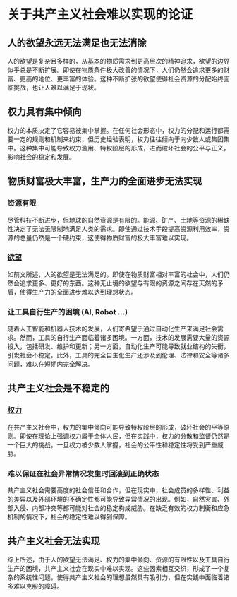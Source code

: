 # 关于共产主义社会难以实现的论证

## 人的欲望永远无法满足也无法消除
人的欲望是复杂且多样的，从基本的物质需求到更高层次的精神追求，欲望的边界似乎总是不断扩展。即使在物质条件极大改善的情况下，人们仍然会追求更多的财富、更高的地位、更丰富的体验。这种不断扩张的欲望使得社会资源的分配始终面临挑战，也让人难以满足于现状。

## 权力具有集中倾向
权力的本质决定了它容易被集中掌握。在任何社会形态中，权力的分配和运行都需要一定的规则和机制来约束，但历史经验表明，权力往往倾向于向少数人或集团集中。这种集中可能导致权力滥用、特权阶层的形成，进而破坏社会的公平与正义，影响社会的稳定和发展。

## 物质财富极大丰富，生产力的全面进步无法实现
### 资源有限
尽管科技不断进步，但地球的自然资源是有限的。能源、矿产、土地等资源的稀缺性决定了无法无限制地满足人类的需求。即使通过技术手段提高资源利用效率，资源的总量仍然是一个硬约束，这使得物质财富的极大丰富难以实现。

### [欲望](#人的欲望永远无法满足)
如前文所述，人的欲望是无法满足的。即使在物质财富相对丰富的社会中，人们仍然会追求更多、更好的东西。这种无止境的欲望与有限的资源之间存在天然的矛盾，使得生产力的全面进步难以达到理想状态。

### 让工具自行生产的困境 (AI, Robot ...)
随着人工智能和机器人技术的发展，人们寄希望于通过自动化生产来满足社会需求。然而，工具的自行生产面临着诸多困境。一方面，技术的发展需要大量的资源投入，包括研发、维护和更新；另一方面，自动化生产可能导致就业结构的失衡，引发社会不稳定。此外，工具的完全自主化生产还涉及到伦理、法律和安全等诸多问题，难以在短期内完全解决。

## 共产主义社会是不稳定的
### [权力](#权力具有集中倾向)
在共产主义社会中，权力的集中倾向可能导致特权阶层的形成，破坏社会的平等原则。即使在理论上强调权力属于全体人民，但在实践中，权力的分散和监督仍然是一个巨大的挑战。一旦权力被少数人掌握，社会的公平性和稳定性将受到严重威胁。

### 难以保证在社会异常情况发生时回滚到正确状态
共产主义社会需要高度的社会信任和合作，但在现实中，社会成员的多样性、利益的差异以及外部环境的不确定性都可能导致异常情况的出现。例如，自然灾害、外部入侵、内部冲突等都可能对社会的稳定构成威胁。在缺乏有效的权力制衡和应急机制的情况下，社会的稳定性难以得到保障。

## 共产主义社会无法实现
综上所述，由于人的欲望无法满足、权力的集中倾向、资源的有限性以及工具自行生产的困境，共产主义社会在现实中难以实现。这些因素相互交织，形成了一个复杂的系统性问题，使得共产主义社会的理想虽然具有吸引力，但在实践中面临着诸多难以克服的障碍。
